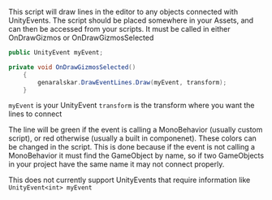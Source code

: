 This script will draw lines in the editor to any objects connected with UnityEvents. The script should be placed somewhere in your Assets, and can then be accessed from your scripts. It must be called in either OnDrawGizmos or OnDrawGizmosSelected
```C#
public UnityEvent myEvent;

private void OnDrawGizmosSelected()
    {
        genaralskar.DrawEventLines.Draw(myEvent, transform);
    }
```

`myEvent` is your UnityEvent
`transform` is the transform where you want the lines to connect

The line will be green if the event is calling a MonoBehavior (usually custom script), or red otherwise (usually a built in componenet). These colors can be changed in the script.
This is done because if the event is not calling a MonoBehavior it must find the GameObject by name, so if two GameObjects in your project have the same name it may not connect properly.

This does not currently support UnityEvents that require information like `UnityEvent<int> myEvent`